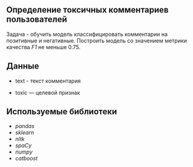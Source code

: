## Определение токсичных комментариев пользователей

Задача - обучить модель классифицировать комментарии на позитивные и негативные. Построить модель со значением метрики качества *F1* не меньше 0.75. 

## Данные

- text - текст комментария

- toxic — целевой признак

## Используемые библиотеки

- *pandas*
- *sklearn*
- *nltk*
- *spaCy*
- *numpy*
- *catboost*
